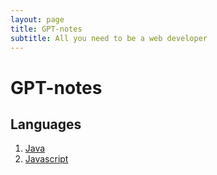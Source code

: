 ```yaml
---
layout: page
title: GPT-notes
subtitle: All you need to be a web developer
---
```



# GPT-notes

## Languages
1. [Java](java/index.md)
2. [Javascript](javascript/index.md)
